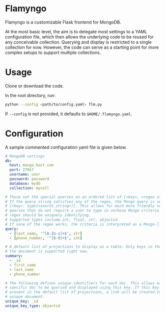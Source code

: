 # Flamyngo

Flamyngo is a customizable Flask frontend for MongoDB. 

At the most basic level, the aim is to delegate most settings to a YAML 
configuration file, which then allows the  underlying code to be reused for 
any conceivable collection. Querying and display is restricted to a single 
collection for now. However, the code can serve as a starting point for more 
complex setups to support multiple collections.

# Usage

Clone or download the code.

In the root directory, run:

```bash
python --config <path/to/config.yaml> flm.py
```

If `--config` is not provided, it defaults to `$HOME/.flamyngo.yaml`.

# Configuration

A sample commented configuration yaml file is given below.

```yaml
# MongoDB settings
db:
  host: mongo.host.com
  port: 27017
  username: user
  password: password
  database: mydb
  collection: mycoll

# These set the special queries as an ordered list of [<key>, <regex string>, <type>]. 
# If the query string satisfies any of the regex, the Mongo query is set as 
# {<key>: type(<search_string>)}. This allows for much more friendly setups for common
# queries that do not require a user to type in verbose Mongo criteria. Each 
# regex should be uniquely identifying.
# Supported types include int, float, str, objectid.
# If none of the regex works, the criteria is interpreted as a Mongo-like dict query.
query:
  - [last_name, '^[A-Za-z]+$', str]
  - [phone_number, '^[0-9]+$', int]

# A default list of projections to display as a table. Only keys in the root of 
# the document is supported right now.
summary:
  - _id
  - first_name
  - last_name
  - phone_number

# The following defines unique identifiers for each doc. This allows each
# specific doc to be queried and displayed using this key. If this key is 
# present in the default list of projections, a link will be created to each
# unique document.
unique_key: _id
unique_key_type: objectid
```